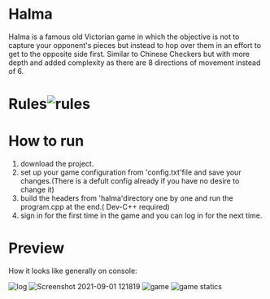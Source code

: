 # Halma
Halma is a famous old Victorian game in which the objective is not to capture your opponent's pieces but instead to hop over them in an effort to get to the opposite side first. Similar to Chinese Checkers but with more depth and added complexity as there are 8 directions of movement instead of 6.
# Rules![rules](https://user-images.githubusercontent.com/76126890/131630640-2e3daeab-a168-4238-99de-142d3ae19a08.png)
# How to run
1) download the project.
2) set up your game configuration from 'config.txt'file and save your changes.(There is a defult config already if you have no desire to change it)
3) build the headers from 'halma'directory one by one and run the program.cpp at the end.( Dev-C++ required)
4) sign in for the first time in the game and you can log in for the next time.
# Preview
How it looks like generally on console:
 
![log](https://user-images.githubusercontent.com/76126890/131633295-382725f3-170f-4e45-84bd-e2e345483ab1.png)
![Screenshot 2021-09-01 121819](https://user-images.githubusercontent.com/76126890/131633387-af23713a-53f4-47ea-a35a-0a9d07cde34b.png)
![game](https://user-images.githubusercontent.com/76126890/131625933-9b9caee1-4bdf-4393-b18c-e8adb25d2898.png)
![game statics](https://user-images.githubusercontent.com/76126890/131632408-946b8c30-ccc8-47b6-8cf9-7e5cd7940b53.png)
